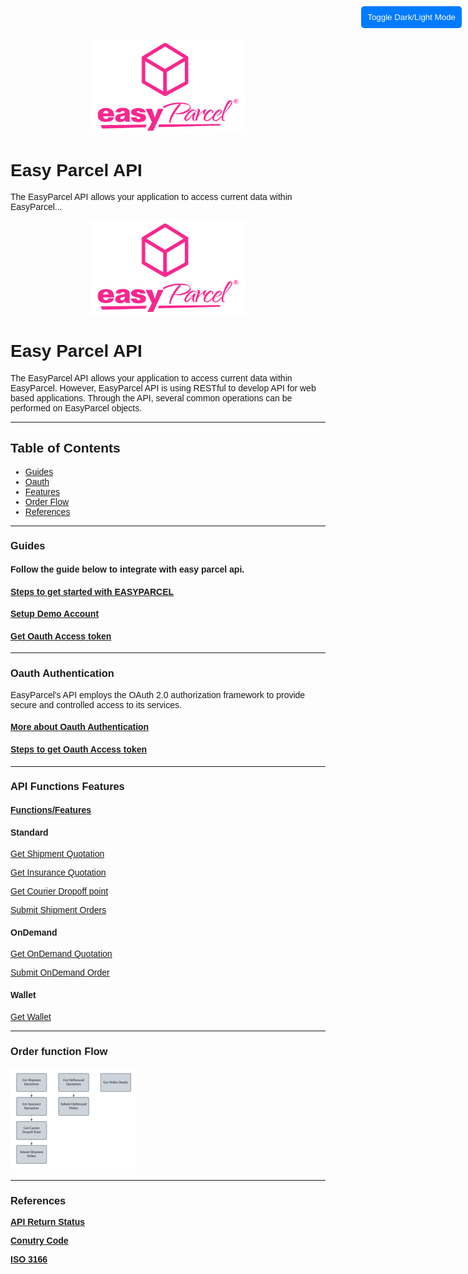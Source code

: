 <html>
<head>
  <style>
    body {
      font-family: Arial, sans-serif;
      transition: background-color 0.3s, color 0.3s;
    }

    /* Default Light Mode */
    body.light-mode {
      background-color: #ffffff;
      color: #333333;
    }

    /* Dark Mode */
    body.dark-mode {
      background-color: #121212;
      color: #eaeaea;
    }

    .toggle-btn {
      position: absolute;
      top: 10px;
      right: 10px;
      padding: 10px;
      cursor: pointer;
      background-color: #007bff;
      color: white;
      border: none;
      border-radius: 5px;
    }

    .toggle-btn:hover {
      background-color: #0056b3;
    }
  </style>
</head>
<body class="light-mode">
  <button class="toggle-btn" onclick="toggleMode()">Toggle Dark/Light Mode</button>

  <!-- Your content goes here -->
  <p align="center">
    <img src="Pictures/easyparcel-transparentqquare-md.png" alt="Logo" style="width:250px;">
  </p>

  <h1>Easy Parcel API</h1>
  <p>The EasyParcel API allows your application to access current data within EasyParcel...</p>

  <!-- More of your content here -->

  <script>
    function toggleMode() {
      const currentMode = document.body.classList.contains('light-mode') ? 'light' : 'dark';
      if (currentMode === 'light') {
        document.body.classList.remove('light-mode');
        document.body.classList.add('dark-mode');
      } else {
        document.body.classList.remove('dark-mode');
        document.body.classList.add('light-mode');
      }
    }
  </script>
</body>
</html>
<p align="center">
<img src="Pictures/easyparcel-transparentqquare-md.png" alt="Logo" style="width:250px;">
</p>


# Easy Parcel API  

 
The EasyParcel API allows your application to access current data within EasyParcel. However, EasyParcel API is using RESTful to develop API for web based applications. Through the API, several common operations can be performed on EasyParcel objects.

---

## Table of Contents 
- [Guides](#Guides)
- [Oauth](#Oauth-Authentication)
- [Features](#API-Functions-Features)
- [Order Flow](#Order-function-Flow)
- [References](#References)

---

### Guides
#### Follow the guide below to integrate with easy parcel api.

#### [Steps to get started with EASYPARCEL](Guides/1.get_started_with_EASY_PARCEL_OPEN_API.md)
#### [Setup Demo Account](Guides/2.setup_demo_account.md)
#### [Get Oauth Access token](Guides/3.get_Oauth_Access_token.md)

---
### Oauth Authentication

EasyParcel's API employs the OAuth 2.0 authorization framework to provide secure and controlled access to its services.

#### [More about Oauth Authentication](oauth_authentication.md)
#### [Steps to get Oauth Access token](Guides/3.steps_to_get_oauth_access_token.md)
---

### API Functions Features

#### [Functions/Features](Features/README.md)


#### Standard

[Get Shipment Quotation](Features/Shipping/1.get_shipment_quotation.md)

[Get Insurance Quotation](Features/Shipping/2.get_insurance_quotation.md)

[Get Courier Dropoff point](Features/Shipping/3.get_courier_dropoff_point.md)

[Submit Shipment Orders](Features/Shipping/4.submit_shipment_orders.md)

#### OnDemand

[Get OnDemand Quotation](Features/OnDemand/1.get_ondemand_quotation.md)

[Submit OnDemand Order](Features/OnDemand/2.submit_ondemand_order.md)

#### Wallet

[Get Wallet](Features/get_wallet.md)

---

### Order function Flow
<img src="Pictures/flow_chart.png" alt="Flow Chart" style="width:40%; margin:0; padding:0;">

---

### References

**[API Return Status](References/API_return_status.md)**

**[Conutry Code](References/country_code.md)**

**[ISO 3166](References/ISO_3166.md)**
